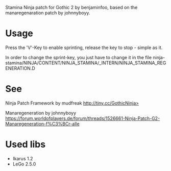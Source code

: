 Stamina Ninja patch for Gothic 2 by benjaminfoo, based on the manaregenaration patch by johnnyboyy.

# Usage
Press the 'V'-Key to enable sprinting, release the key to stop - simple as it.

In order to change the sprint-key, you just have to change it in the file ninja-stamina/NINJA/CONTENT/NINJA_STAMINA/_INTERN/NINJA_STAMINA_REGENERATION.D

# See 
Ninja Patch Framework by mudfreak
http://tiny.cc/GothicNinja>

Manaregeneration by johnnyboyy
https://forum.worldofplayers.de/forum/threads/1526661-Ninja-Patch-G2-Manaregeneration-f%C3%BCr-alle

# Used libs
- Ikarus 1.2
- LeGo 2.5.0
